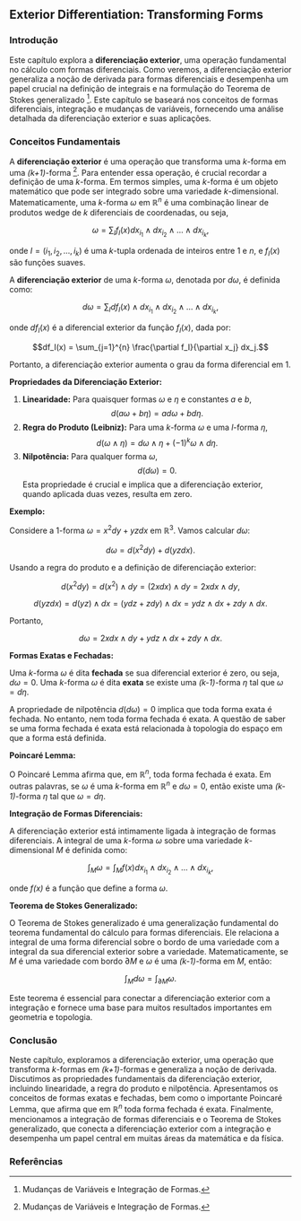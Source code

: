 ## Exterior Differentiation: Transforming Forms

### Introdução
Este capítulo explora a **diferenciação exterior**, uma operação fundamental no cálculo com formas diferenciais. Como veremos, a diferenciação exterior generaliza a noção de derivada para formas diferenciais e desempenha um papel crucial na definição de integrais e na formulação do Teorema de Stokes generalizado [^1]. Este capítulo se baseará nos conceitos de formas diferenciais, integração e mudanças de variáveis, fornecendo uma análise detalhada da diferenciação exterior e suas aplicações.

### Conceitos Fundamentais

A **diferenciação exterior** é uma operação que transforma uma *k*-forma em uma *(k+1)*-forma [^1]. Para entender essa operação, é crucial recordar a definição de uma *k*-forma. Em termos simples, uma *k*-forma é um objeto matemático que pode ser integrado sobre uma variedade *k*-dimensional. Matematicamente, uma *k*-forma $\omega$ em $\mathbb{R}^n$ é uma combinação linear de produtos wedge de *k* diferenciais de coordenadas, ou seja,

$$\omega = \sum_{I} f_I(x) dx_{i_1} \wedge dx_{i_2} \wedge \dots \wedge dx_{i_k},$$

onde $I = (i_1, i_2, \dots, i_k)$ é uma *k*-tupla ordenada de inteiros entre 1 e *n*, e $f_I(x)$ são funções suaves.

A **diferenciação exterior** de uma *k*-forma $\omega$, denotada por $d\omega$, é definida como:

$$d\omega = \sum_{I} df_I(x) \wedge dx_{i_1} \wedge dx_{i_2} \wedge \dots \wedge dx_{i_k},$$

onde $df_I(x)$ é a diferencial exterior da função $f_I(x)$, dada por:

$$df_I(x) = \sum_{j=1}^{n} \frac{\partial f_I}{\partial x_j} dx_j.$$

Portanto, a diferenciação exterior aumenta o grau da forma diferencial em 1.

**Propriedades da Diferenciação Exterior:**

1.  **Linearidade:** Para quaisquer formas $\omega$ e $\eta$ e constantes *a* e *b*,
    $$d(a\omega + b\eta) = a d\omega + b d\eta.$$
2.  **Regra do Produto (Leibniz):** Para uma *k*-forma $\omega$ e uma *l*-forma $\eta$,
    $$d(\omega \wedge \eta) = d\omega \wedge \eta + (-1)^k \omega \wedge d\eta.$$
3.  **Nilpotência:** Para qualquer forma $\omega$,
    $$d(d\omega) = 0.$$
    Esta propriedade é crucial e implica que a diferenciação exterior, quando aplicada duas vezes, resulta em zero.

**Exemplo:**

Considere a 1-forma $\omega = x^2 dy + yz dx$ em $\mathbb{R}^3$. Vamos calcular $d\omega$:

$$d\omega = d(x^2 dy) + d(yz dx).$$

Usando a regra do produto e a definição de diferenciação exterior:

$$d(x^2 dy) = d(x^2) \wedge dy = (2x dx) \wedge dy = 2x dx \wedge dy,$$

$$d(yz dx) = d(yz) \wedge dx = (y dz + z dy) \wedge dx = y dz \wedge dx + z dy \wedge dx.$$

Portanto,

$$d\omega = 2x dx \wedge dy + y dz \wedge dx + z dy \wedge dx.$$

**Formas Exatas e Fechadas:**

Uma *k*-forma $\omega$ é dita **fechada** se sua diferencial exterior é zero, ou seja, $d\omega = 0$. Uma *k*-forma $\omega$ é dita **exata** se existe uma *(k-1)*-forma $\eta$ tal que $\omega = d\eta$.

A propriedade de nilpotência $d(d\omega) = 0$ implica que toda forma exata é fechada. No entanto, nem toda forma fechada é exata. A questão de saber se uma forma fechada é exata está relacionada à topologia do espaço em que a forma está definida.

**Poincaré Lemma:**

O Poincaré Lemma afirma que, em $\mathbb{R}^n$, toda forma fechada é exata. Em outras palavras, se $\omega$ é uma *k*-forma em $\mathbb{R}^n$ e $d\omega = 0$, então existe uma *(k-1)*-forma $\eta$ tal que $\omega = d\eta$.

**Integração de Formas Diferenciais:**

A diferenciação exterior está intimamente ligada à integração de formas diferenciais. A integral de uma *k*-forma $\omega$ sobre uma variedade *k*-dimensional *M* é definida como:

$$\int_M \omega = \int_M f(x) dx_{i_1} \wedge dx_{i_2} \wedge \dots \wedge dx_{i_k},$$

onde *f(x)* é a função que define a forma $\omega$.

**Teorema de Stokes Generalizado:**

O Teorema de Stokes generalizado é uma generalização fundamental do teorema fundamental do cálculo para formas diferenciais. Ele relaciona a integral de uma forma diferencial sobre o bordo de uma variedade com a integral da sua diferencial exterior sobre a variedade. Matematicamente, se *M* é uma variedade com bordo $\partial M$ e $\omega$ é uma *(k-1)*-forma em *M*, então:

$$\int_M d\omega = \int_{\partial M} \omega.$$

Este teorema é essencial para conectar a diferenciação exterior com a integração e fornece uma base para muitos resultados importantes em geometria e topologia.

### Conclusão
Neste capítulo, exploramos a diferenciação exterior, uma operação que transforma *k*-formas em *(k+1)*-formas e generaliza a noção de derivada. Discutimos as propriedades fundamentais da diferenciação exterior, incluindo linearidade, a regra do produto e nilpotência. Apresentamos os conceitos de formas exatas e fechadas, bem como o importante Poincaré Lemma, que afirma que em $\mathbb{R}^n$ toda forma fechada é exata. Finalmente, mencionamos a integração de formas diferenciais e o Teorema de Stokes generalizado, que conecta a diferenciação exterior com a integração e desempenha um papel central em muitas áreas da matemática e da física.

### Referências
[^1]: Mudanças de Variáveis e Integração de Formas.
<!-- END -->